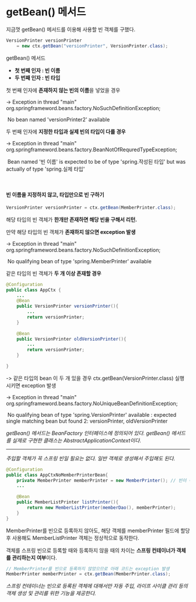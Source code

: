 # getBean() 메서드

지금껏 getBean() 메서드를 이용해 사용할 빈 객체를 구했다.

```java
VersionPrinter versionPrinter
    = new ctx.getBean("versionPrinter", VersionPrinter.class);
```

getBean() 메서드

- **첫 번째 인자 : 빈 이름**
- **두 번째 인자 : 빈 타입**



첫 번째 인자에 **존재하지 않는 빈의 이름**을 넣었을 경우

-> Exception in thread "main" org.springframeword.beans.factory.NoSuchDefinitionException;

​     No bean named 'versionPrinter2' available



두 번째 인자에 **지정한 타입과 실제 빈의 타입이 다를 경우**

-> Exception in thread "main" org.springframeword.beans.factory.BeanNotOfRequredTypeException;

​    Bean named '빈 이름' is expected to be of type 'spring.작성된 타입' but was actually of type 'spring.실제 타입'

​     

#### 빈 이름을 지정하지 않고, 타입만으로 빈 구하기

```java
VersionPrinter versionPrinter = ctx.getBean(MemberPrinter.class);
```

해당 타입의 빈 객체가 **한개만 존재하면 해당 빈을 구해서 리턴.**



만약 해당 타입의 빈 객체가 **존재하지 않으면 exception 발생**

-> Exception in thread "main" org.springframeword.beans.factory.NoSuchDefinitionException; 

​    No qualifying bean of type 'spring.MemberPrinter' available



같은 타입의 빈 객체가 **두 개 이상 존재할 경우**

```java
@Configuration
public class AppCtx {
    ...
    @Bean
    public VersionPrinter versionPrinter(){
        ...
        return versionPrinter;
    }
    
    @Bean
    public VersionPrinter oldVersionPrinter(){
        ...
        return versionPrinter;
    }
    
}
```

-> 같은 타입의 bean 이 두 개 있을 경우 ctx.getBean(VersionPrinter.class) 실행 시키면 exception 발생

-> Exception in thread "main" org.springframeword.beans.factory.NoUniqueBeanDefinitionException; 

​    No qualifying bean of type 'spring.VersionPrinter' available : expected single matching bean but found 2: versionPrinter, oldVersionPrinter





*getBean() 메서드는 BeanFactory 인터페이스에 정의되어 있다. getBean() 메서드를 실제로 구현한 클래스는 AbstractApplicationContext이다.*



------

*주입할 객체가 꼭 스프링 빈일 필요는 없다. 일반 객체로 생성해서 주입해도 된다.*

```java
@Configuration
public class AppCtxNoMemberPrinterBean{
    private MemberPrinter memberPrinter = new MemberPrinter(); // 빈이 아니다.
    ...
    
    @Bean
    public MemberListPrinter listPrinter(){
        return new MemberListPrinter(memberDao(), memberPrinter);
    }
}
```

MemberPrinter를 빈으로 등록하지 않아도, 해당 객체를 memberPrinter 필드에 할당 후 사용해도 MemberListPrinter 객체는 정상적으로 동작한다.



객체를 스프링 빈으로 등록할 때와 등록하지 않을 때의 차이는 **스프링 컨테이너가 객체를 관리하는지 여부**이다.

```java
// MemberPrinter를 빈으로 등록하지 않았으므로 아래 코드는 exception 발생
MemberPrinter memberPrinter = ctx.getBean(MemberPrinter.class);
```



*스프링 컨테이너는 빈으로 등록된 객체에 대해서만 자동 주입, 라이프 사이클 관리 등의 객체 생성 및 관리를 위한 기능을 제공한다.*

